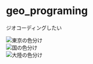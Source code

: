 # geo_programing
ジオコーディングしたい

![東京の色分け](https://github.com/sakamo1112/geo_programing/assets/125291665/696a236c-08c2-46cd-9e8d-e23111d0072c)
<br>
![国の色分け](https://github.com/sakamo1112/geo_programing/assets/125291665/2078cb5c-63df-4c72-a13b-2ab7f5ae19bb)
<br>
![大陸の色分け](https://github.com/sakamo1112/geo_programing/assets/125291665/81cef02a-0c3b-49c3-9e09-2694c334a2c0)